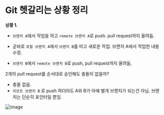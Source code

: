 # Git 헷갈리는 상황 정리

**상황 1.**

- `브랜치 A`에서 작업을 하고 `remote 브랜치 A`로 push. pull request까지 올려둠.

- 곧바로 `로컬 브랜치 A`에서 `브랜치 B`를 따고 새로운 작업.
  브랜치 A에서 작업한 내용 수정.
- `브랜치 B`에서 `remote 브랜치 B`로 push, pull request까지 올려둠.

2개의 pull request를 순서대로 승인해도 충돌이 없을까?

- 충돌 없음.
- `리모트 브랜치 B` 로 push 하더라도 A와 B가 아예 별개 브랜치가 되는건 아님. 브랜치는 단순히 포인터일 뿐임.

![image](https://user-images.githubusercontent.com/81851585/159276067-e0789c05-3791-40e6-95a0-cc12b5a01652.png)
